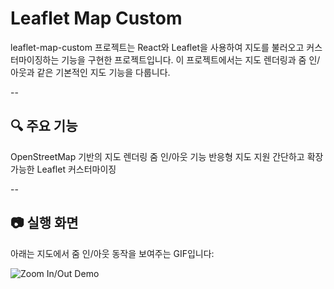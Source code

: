 # Leaflet Map Custom

leaflet-map-custom 프로젝트는 React와 Leaflet을 사용하여 지도를 불러오고 커스터마이징하는 기능을 구현한 프로젝트입니다. 이 프로젝트에서는 지도 렌더링과 줌 인/아웃과 같은 기본적인 지도 기능을 다룹니다.

--

## 🔍 주요 기능

OpenStreetMap 기반의 지도 렌더링
줌 인/아웃 기능
반응형 지도 지원
간단하고 확장 가능한 Leaflet 커스터마이징

--

## 📷 실행 화면

아래는 지도에서 줌 인/아웃 동작을 보여주는 GIF입니다:

![Zoom In/Out Demo](./public/zoom-in-out.gif)
